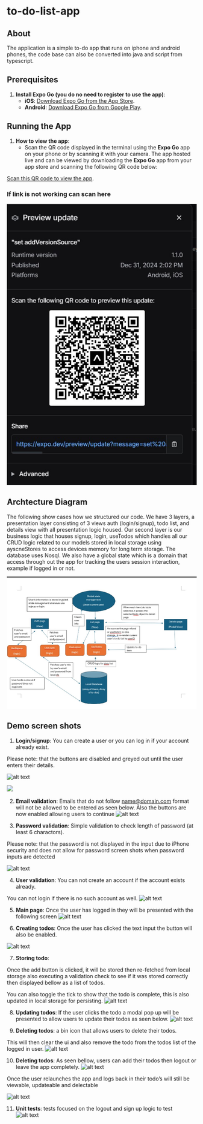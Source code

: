 # to-do-list-app

## About

The application is a simple to-do app that runs on iphone and android phones, the code base can also be converted into java and script from typescript. <br />

## Prerequisites

1. **Install Expo Go (you do no need to register to use the app)**:
   - **iOS**: [Download Expo Go from the App Store](https://apps.apple.com/us/app/expo-go/id982107779).
   - **Android**: [Download Expo Go from Google Play](https://play.google.com/store/apps/details?id=host.exp.exponent).<br />

## Running the App

1. **How to view the app**:
   - Scan the QR code displayed in the terminal using the **Expo Go** app on your phone or by scanning it with your camera.
     The app hosted live and can be viewed by downloading the **Expo Go** app from your app store and scanning the following QR code below:

[Scan this QR code to view the app](https://expo.dev/preview/update?message=set%20addVersionSource&updateRuntimeVersion=1.1.0&createdAt=2024-12-31T01%3A02%3A09.239Z&slug=exp&projectId=ba97eb8d-f733-4ac9-b817-975a16122842&group=9b10e8b7-47f0-4483-a75c-bbc20d22645e).

### If link is not working can scan here

![QR code](./QRupdated.jpg)<br />

## Archtecture Diagram

The following show cases how we structured our code. We have 3 layers, a presentation layer consisting of 3 views auth (login/signup), todo list, and details view with all presentation logic housed. Our second layer is our business logic that houses signup, login, useTodos which handles all our CRUD logic related to our models stored in local storage using ayscneStores to access devices memory for long term storage. The database uses Nosql. We also have a global state which is a domain that access through out the app for tracking the users session interaction, example if logged in or not.

![alt text](./to-do-diagram.jpg)<br />

## Demo screen shots

1. **Login/signup**:
   You can create a user or you can log in if your account already exist.

Please note: that the buttons are disabled and greyed out until the user enters their details.

![alt text](../to-do-list-app/Screenshots/demo-login.jpg)

<img src="../to-do-list-app/Screenshots/demo-login.jpg" />

2. **Email validation**:
   Emails that do not follow name@domain.com format will not be allowed to be entered as seen below. Also the buttons are now enabled allowing users to continue
   ![alt text](../to-do-list-app/Screenshots/demo-email.jpg)

3. **Password validation**:
   Simple validation to check length of password (at least 6 charactors).

Please note: that the password is not displayed in the input due to iPhone security and does not allow for password screen shots when password inputs are detected

![alt text](../to-do-list-app/Screenshots/demo-passwordValidation.jpg)

4. **User validation**:
   You can not create an account if the account exists already.

You can not login if there is no such account as well.
![alt text](../to-do-list-app/Screenshots/demo-userValidation.jpg)

5. **Main page**:
   Once the user has logged in they will be presented with the following screen
   ![alt text](../to-do-list-app/Screenshots/demo-mainpage.jpg)

6. **Creating todos**:
   Once the user has clicked the text input the button will also be enabled.

![alt text](../to-do-list-app/Screenshots/demo-creatingtodos.jpg)

7. **Storing todo**:

Once the add button is clicked, it will be stored then re-fetched from local storage also executing a validation check to see if it was stored correctly then displayed bellow as a list of todos.

You can also toggle the tick to show that the todo is complete, this is also updated in local storage for persisting.
![alt text](../to-do-list-app/Screenshots/demo-sortingtodos.jpg)

8. **Updating todos**:
   If the user clicks the todo a modal pop up will be presented to allow users to update their todos as seen below.
   ![alt text](../to-do-list-app/Screenshots/demo-updatingtodos.jpg)

9. **Deleting todos**:
   a bin icon that allows users to delete their todos.

This will then clear the ui and also remove the todo from the todos list of the logged in user.
![alt text](../to-do-list-app/Screenshots/demo-deletedotos.jpg)

10. **Deleting todos**:
    As seen bellow, users can add their todos then logout or leave the app completely.
    ![alt text](../to-do-list-app/Screenshots/demo-datapresistance.jpg)

Once the user relaunches the app and logs back in their todo’s will still be viewable, updateable and delectable

![alt text](../to-do-list-app/Screenshots/demo-datapresistance2.jpg)

11. **Unit tests**:
    tests focused on the logout and sign up logic to test
    ![alt text](../to-do-list-app/Screenshots/demo-tests.jpg)
